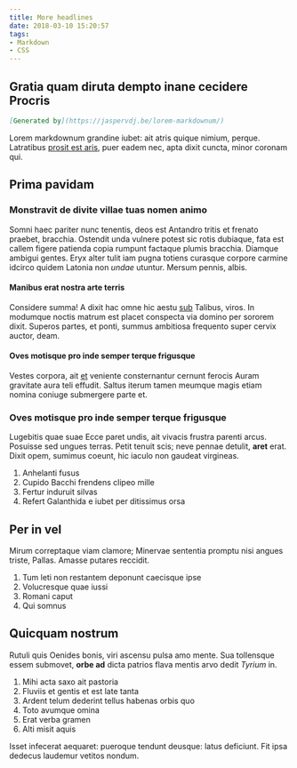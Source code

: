 ```yaml
---
title: More headlines
date: 2018-03-10 15:20:57
tags:
- Markdown
- CSS
---
```


## Gratia quam diruta dempto inane cecidere Procris
```markdown
[Generated by](https://jaspervdj.be/lorem-markdownum/)
```
Lorem markdownum grandine iubet: ait atris quique nimium, perque. Latratibus [prosit est aris](http://truncis.net/contingere), puer eadem nec, apta dixit cuncta, minor coronam qui.

## Prima pavidam

### Monstravit de divite villae tuas nomen animo

Somni haec pariter nunc tenentis, deos est Antandro tritis et frenato praebet, bracchia. Ostendit unda vulnere potest sic rotis dubiaque, fata est callem figere patienda copia rumpunt factaque plumis bracchia. Diamque ambigui gentes. Eryx alter tulit iam pugna totiens curasque corpore carmine idcirco quidem Latonia non *undae* utuntur. Mersum pennis, albis.

#### Manibus erat nostra arte terris

Considere summa! A dixit hac omne hic aestu [sub](http://mihihospes.io/) Talibus, viros. In modumque noctis matrum est placet conspecta via domino per sororem dixit. Superos partes, et ponti, summus ambitiosa frequento super cervix auctor, deam.

#### Oves motisque pro inde semper terque frigusque

Vestes corpora, ait [et](http://turbamlupi.org/dedi.aspx) veniente consternantur cernunt ferocis Auram gravitate aura teli effudit. Saltus iterum tamen meumque magis etiam nomina coniuge  submergere parte et.

### Oves motisque pro inde semper terque frigusque

Lugebitis quae suae Ecce paret undis, ait vivacis frustra parenti arcus. Posuisse sed ungues terras. Petit tenuit scis; neve pennae detulit, **aret** erat. Dixit opem, sumimus coeunt, hic iaculo non gaudeat virgineas.

1. Anhelanti fusus
2. Cupido Bacchi frendens clipeo mille
3. Fertur induruit silvas
4. Refert Galanthida e iubet per ditissimus orsa

## Per in vel

Mirum correptaque viam clamore; Minervae sententia promptu nisi angues triste, Pallas. Amasse putares reccidit. 

1. Tum leti non restantem deponunt caecisque ipse
2. Volucresque quae iussi
3. Romani caput
4. Qui somnus

## Quicquam nostrum

Rutuli quis Oenides bonis, viri ascensu pulsa amo mente. Sua tollensque essem submovet, **orbe ad** dicta patrios flava mentis arvo dedit *Tyrium* in.

1. Mihi acta saxo ait pastoria
2. Fluviis et gentis et est late tanta
3. Ardent telum dederint tellus habenas orbis quo
4. Toto avumque omina
5. Erat verba gramen
6. Alti misit aquis

Isset infecerat aequaret: pueroque tendunt deusque: latus deficiunt. Fit ipsa dedecus laudemur vetitos nondum.